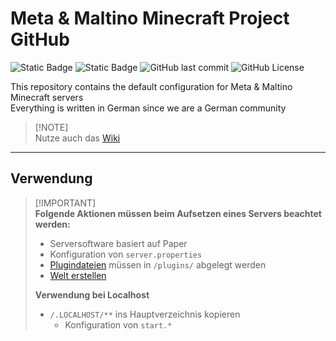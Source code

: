 # Meta & Maltino Minecraft Project GitHub
![Static Badge](https://img.shields.io/badge/Server%20files-Type?label=Type&labelColor=282c2c&color=F0B132) ![Static Badge](https://img.shields.io/badge/Paper-Loader?label=Loader&labelColor=282c2c&color=00A8FC) ![GitHub last commit](https://img.shields.io/github/last-commit/Blazes-Meta/meta-maltino-minecraft-server?logo=github&label=Latest%20Development&labelColor=282c2c&color=248046) ![GitHub License](https://img.shields.io/github/license/Blazes-Meta/meta-maltino-minecraft-server?label=License)

This repository contains the default configuration for Meta & Maltino Minecraft servers  
Everything is written in German since we are a German community

> [!NOTE]\
> Nutze auch das [Wiki](https://github.com/Blazes-Meta/meta-maltino-minecraft-server/wiki)

---
## Verwendung
> [!IMPORTANT]\
> **Folgende Aktionen müssen beim Aufsetzen eines Servers beachtet werden:**  
> * Serversoftware basiert auf Paper
> * Konfiguration von `server.properties`
> * [Plugindateien](https://github.com/Blazes-Meta/meta-maltino-minecraft-server/wiki/Plugins,-Datapacks) müssen in `/plugins/` abgelegt werden
> * [Welt erstellen](https://github.com/Blazes-Meta/meta-maltino-minecraft-server/wiki/Welt-erstellen)
> 
> **Verwendung bei Localhost**
> * `/.LOCALHOST/**` ins Hauptverzeichnis kopieren
>   * Konfiguration von `start.*`
